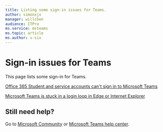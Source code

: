 ```yaml
---
title: Listing some sign-in issues for Teams.
author: simonxjx
manager: willchen
audience: ITPro
ms.service: msteams
ms.topic: article
ms.author: v-six
---
```


# Sign-in issues for Teams

This page lists some sign-in for Teams.

[Office 365 Student and service accounts can't sign in to Microsoft Teams](./office-365-accounts-cannot-sign-in-to-teams.md)

[Microsoft Teams is stuck in a login loop in Edge or Internet Explorer](./sign-in-loop-when-joining-teams.md)

## Still need help? 

Go to [Microsoft Community](https://answers.microsoft.com) or [Microsoft Teams help center](https://support.office.com/teams).